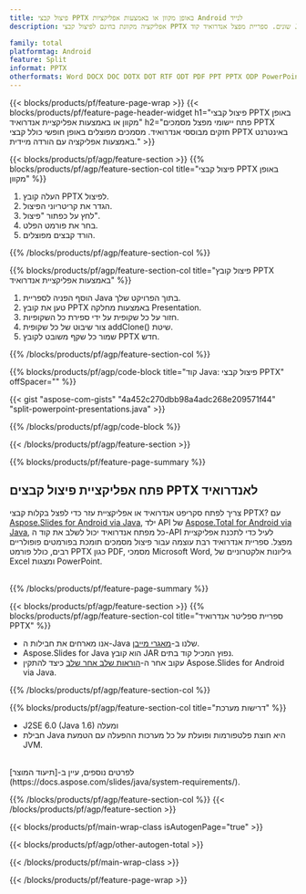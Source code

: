 ```yaml
---
title: פיצול קבצי PPTX באופן מקוון או באמצעות אפליקציות Android לנייד
description: אפליקציה מקוונת בחינם לפיצול קבצי PPTX שונים. ספריית מפצל אנדרואיד קוד Java עבור מסמכי PPTX. 

family: total
platformtag: Android
feature: Split
informat: PPTX
otherformats: Word DOCX DOC DOTX DOT RTF ODT PDF PPT PPTX ODP PowerPoint Excel XLS XLSX ODS
---
```

{{< blocks/products/pf/feature-page-wrap >}}
{{< blocks/products/pf/feature-page-header-widget h1="פיצול קבצי PPTX באופן מקוון או באמצעות אפליקציית אנדרואיד" h2="פתח יישומי מפצל מסמכים PPTX חזקים מבוססי אנדרואיד. מסמכים מפוצלים באופן חופשי כולל קבצי PPTX באינטרנט באמצעות אפליקציה עם הורדה מיידית." >}}

{{< blocks/products/pf/agp/feature-section >}}
{{% blocks/products/pf/agp/feature-section-col title="פיצול קבצי PPTX באופן מקוון" %}}

1. העלה קובץ PPTX לפיצול.
1. הגדר את קריטריוני הפיצול.
1. לחץ על כפתור "פיצול".
1. בחר את פורמט הפלט.
1. הורד קבצים מפוצלים.

{{% /blocks/products/pf/agp/feature-section-col %}}

{{% blocks/products/pf/agp/feature-section-col title="פיצול קובץ PPTX באמצעות אפליקציית אנדרואיד" %}}

1. הוסף הפניה לספריית Java בתוך הפרויקט שלך.
1. טען את קובץ PPTX באמצעות מחלקה Presentation.
1. חזור על כל שקופית על ידי ספירת כל השקופיות.
1. צור שיבוט של כל שקופית addClone() שיטת.
1. שמור כל שקף משובט לקובץ PPTX חדש.

{{% /blocks/products/pf/agp/feature-section-col %}}

{{% blocks/products/pf/agp/code-block title="קוד Java: פיצול קבצי PPTX" offSpacer="" %}}

{{< gist "aspose-com-gists" "4a452c270dbb98a4adc268e209571f44" "split-powerpoint-presentations.java" >}}

{{% /blocks/products/pf/agp/code-block %}}

{{< /blocks/products/pf/agp/feature-section >}}

{{% blocks/products/pf/feature-page-summary %}}


<h2>פתח אפליקציית פיצול קבצים PPTX לאנדרואיד</h2>

צריך לפתח סקריפט אנדרואיד או אפליקציית עזר כדי לפצל בקלות קבצי PPTX? עם [Aspose.Slides for Android via Java](https://products.aspose.com/slides/iw/android-java/), ילד API של [Aspose.Total for Android via Java](https://products.aspose.com/total/iw/android-java/), כל מפתח אנדרואיד יכול לשלב את קוד ה-API לעיל כדי לתכנת אפליקציית מפצל. ספריית אנדרואיד רבת עוצמה עבור פיצול מסמכים תומכת בפורמטים פופולריים רבים, כולל פורמט PPTX כגון PDF, מסמכי Microsoft Word, גיליונות אלקטרוניים של Excel ומצגות PowerPoint.<br /><br />

{{% /blocks/products/pf/feature-page-summary %}}

{{< blocks/products/pf/agp/feature-section >}}
{{% blocks/products/pf/agp/feature-section-col title="ספריית ספליטר אנדרואיד PPTX" %}}

- אנו מארחים את חבילות ה-Java שלנו ב-[מאגרי מייבן](https://releases.aspose.com/java/repo/com/aspose/aspose-slides/). 
- Aspose.Slides for Java הוא קובץ JAR נפוץ המכיל קוד בתים. 
- עקוב אחר ה-[הוראות שלב אחר שלב](https://docs.aspose.com/slides/java/installation/#install-aspose-slides-for-java-from-maven-repository) כיצד להתקין Aspose.Slides for Android via Java.

{{% /blocks/products/pf/agp/feature-section-col %}}

{{% blocks/products/pf/agp/feature-section-col title="דרישות מערכת" %}}

- J2SE 6.0 (Java 1.6) ומעלה
- חבילת Java היא חוצת פלטפורמות ופועלת על כל מערכות ההפעלה עם הטמעת JVM.

<br />
לפרטים נוספים, עיין ב-[תיעוד המוצר](https://docs.aspose.com/slides/java/system-requirements/).

{{% /blocks/products/pf/agp/feature-section-col %}}
{{< /blocks/products/pf/agp/feature-section >}}

{{< blocks/products/pf/main-wrap-class isAutogenPage="true" >}}


{{< blocks/products/pf/agp/other-autogen-total >}}

{{< /blocks/products/pf/main-wrap-class >}}

{{< /blocks/products/pf/feature-page-wrap >}}